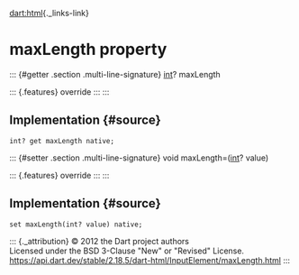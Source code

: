 [dart:html](../../dart-html/dart-html-library){._links-link}

maxLength property
==================

::: {#getter .section .multi-line-signature}
[int](../../dart-core/int-class)? maxLength

::: {.features}
override
:::
:::

Implementation {#source}
--------------

``` {.language-dart data-language="dart"}
int? get maxLength native;
```

::: {#setter .section .multi-line-signature}
void maxLength=([int](../../dart-core/int-class)? value)

::: {.features}
override
:::
:::

Implementation {#source}
--------------

``` {.language-dart data-language="dart"}
set maxLength(int? value) native;
```

::: {._attribution}
© 2012 the Dart project authors\
Licensed under the BSD 3-Clause \"New\" or \"Revised\" License.\
<https://api.dart.dev/stable/2.18.5/dart-html/InputElement/maxLength.html>
:::
